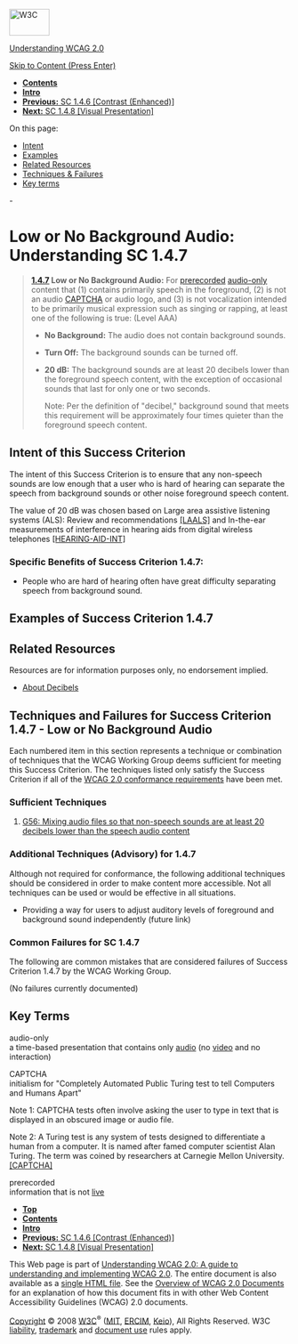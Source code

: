 [<img src="http://www.w3.org/Icons/w3c_home" alt="W3C" width="72" height="48" />](http://www.w3.org/)

[Understanding WCAG 2.0](http://www.w3.org/TR/2008/WD-UNDERSTANDING-WCAG20-20081103/)

[Skip to Content (Press Enter)](#maincontent)

<span id="top"></span>

-   **[Contents](http://www.w3.org/TR/2008/WD-UNDERSTANDING-WCAG20-20081103/#contents "Table of Contents")**
-   **[Intro](intro.html "Introduction to Understanding WCAG 2.0")**
-   [**Previous:** SC 1.4.6 \[Contrast (Enhanced)\]](visual-audio-contrast7.html "Understanding SC  1.4.6 [Contrast (Enhanced)]")
-   [**Next:** SC 1.4.8 \[Visual Presentation\]](visual-audio-contrast-visual-presentation.html "Understanding SC  1.4.8 [Visual Presentation]")

On this page:

-   [Intent](#visual-audio-contrast-noaudio-intent-head)
-   [Examples](#visual-audio-contrast-noaudio-examples-head)
-   [Related Resources](#visual-audio-contrast-noaudio-resources-head)
-   [Techniques & Failures](#visual-audio-contrast-noaudio-techniques-head)
-   [Key terms](#key-terms)

<span id="maincontent">-</span>

<span id="visual-audio-contrast-noaudio"></span> **Low or No Background Audio**<span class="screenreader">:</span> Understanding SC 1.4.7
=========================================================================================================================================

> **[1.4.7](http://www.w3.org/TR/2008/PR-WCAG20-20081103/#visual-audio-contrast-noaudio) Low or No Background Audio:** For <a href="#prerecordeddef" class="termref">prerecorded</a> <a href="#audio-onlydef" class="termref">audio-only</a> content that (1) contains primarily speech in the foreground, (2) is not an audio <a href="#CAPTCHAdef" class="termref">CAPTCHA</a> or audio logo, and (3) is not vocalization intended to be primarily musical expression such as singing or rapping, at least one of the following is true: (Level AAA)
>
> -   **No Background:** The audio does not contain background sounds.
>
> -   **Turn Off:** The background sounds can be turned off.
>
> -   **20 dB:** The background sounds are at least 20 decibels lower than the foreground speech content, with the exception of occasional sounds that last for only one or two seconds.
>
>     Note: Per the definition of "decibel," background sound that meets this requirement will be approximately four times quieter than the foreground speech content.
>
Intent of this Success Criterion
--------------------------------

The intent of this Success Criterion is to ensure that any non-speech sounds are low enough that a user who is hard of hearing can separate the speech from background sounds or other noise foreground speech content.

The value of 20 dB was chosen based on Large area assistive listening systems (ALS): Review and recommendations [\[LAALS\]](appendixD.html#LAALS) and In-the-ear measurements of interference in hearing aids from digital wireless telephones [\[HEARING-AID-INT\]](appendixD.html#HEARING-AID-INT)

### Specific Benefits of Success Criterion 1.4.7:

-   People who are hard of hearing often have great difficulty separating speech from background sound.

Examples of Success Criterion 1.4.7
-----------------------------------

Related Resources
-----------------

Resources are for information purposes only, no endorsement implied.

-   [About Decibels](http://trace.wisc.edu/docs/2004-About-dB/index.htm)

Techniques and Failures for Success Criterion 1.4.7 - Low or No Background Audio
--------------------------------------------------------------------------------

Each numbered item in this section represents a technique or combination of techniques that the WCAG Working Group deems sufficient for meeting this Success Criterion. The techniques listed only satisfy the Success Criterion if all of the [WCAG 2.0 conformance requirements](http://www.w3.org/TR/2008/PR-WCAG20-20081103/#conformance-reqs) have been met.

### Sufficient Techniques

1.  [G56: Mixing audio files so that non-speech sounds are at least 20 decibels lower than the speech audio content](http://www.w3.org/TR/2008/WD-WCAG20-TECHS-20081103/G56)

### Additional Techniques (Advisory) for 1.4.7

Although not required for conformance, the following additional techniques should be considered in order to make content more accessible. Not all techniques can be used or would be effective in all situations.

-   Providing a way for users to adjust auditory levels of foreground and background sound independently (future link)

### Common Failures for SC 1.4.7

The following are common mistakes that are considered failures of Success Criterion 1.4.7 by the WCAG Working Group.

(No failures currently documented)

Key Terms
---------

 <span id="audio-onlydef"></span> audio-only  
a time-based presentation that contains only <a href="http://www.w3.org/TR/2008/PR-WCAG20-20081103/#audiodef" class="termref">audio</a> (no <a href="http://www.w3.org/TR/2008/PR-WCAG20-20081103/#videodef" class="termref">video</a> and no interaction)

 <span id="CAPTCHAdef"></span> CAPTCHA  
initialism for "Completely Automated Public Turing test to tell Computers and Humans Apart"

Note 1: CAPTCHA tests often involve asking the user to type in text that is displayed in an obscured image or audio file.

Note 2: A Turing test is any system of tests designed to differentiate a human from a computer. It is named after famed computer scientist Alan Turing. The term was coined by researchers at Carnegie Mellon University. [\[CAPTCHA\]](http://www.w3.org/TR/2008/PR-WCAG20-20081103/#CAPTCHA)

 <span id="prerecordeddef"></span> prerecorded  
information that is not <a href="http://www.w3.org/TR/2008/PR-WCAG20-20081103/#livedef" class="termref">live</a>

-   **[Top](#top)**
-   **[Contents](http://www.w3.org/TR/2008/WD-UNDERSTANDING-WCAG20-20081103/#contents "Table of Contents")**
-   **[Intro](intro.html "Introduction to Understanding WCAG 2.0")**
-   [**Previous:** SC 1.4.6 \[Contrast (Enhanced)\]](visual-audio-contrast7.html "Understanding SC  1.4.6 [Contrast (Enhanced)]")
-   [**Next:** SC 1.4.8 \[Visual Presentation\]](visual-audio-contrast-visual-presentation.html "Understanding SC  1.4.8 [Visual Presentation]")

This Web page is part of [Understanding WCAG 2.0: A guide to understanding and implementing WCAG 2.0](http://www.w3.org/TR/2008/WD-UNDERSTANDING-WCAG20-20081103/). The entire document is also available as a [single HTML file](complete.html). See the [Overview of WCAG 2.0 Documents](http://www.w3.org/WAI/intro/wcag20) for an explanation of how this document fits in with other Web Content Accessibility Guidelines (WCAG) 2.0 documents.

[Copyright](http://www.w3.org/Consortium/Legal/ipr-notice#Copyright) © 2008 [W3C](http://www.w3.org/)<sup>®</sup> ([MIT](http://www.csail.mit.edu/), [ERCIM](http://www.ercim.org/), [Keio](http://www.keio.ac.jp/)), All Rights Reserved. W3C [liability](http://www.w3.org/Consortium/Legal/ipr-notice#Legal_Disclaimer), [trademark](http://www.w3.org/Consortium/Legal/ipr-notice#W3C_Trademarks) and [document use](http://www.w3.org/Consortium/Legal/copyright-documents) rules apply.
